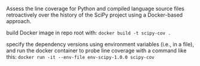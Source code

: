 Assess the line coverage for Python and compiled language source files retroactively over the history of the SciPy project using a Docker-based approach.

build Docker image in repo root with: `docker build -t scipy-cov .`

specify the dependency versions using environment variables (i.e., in a file), and run the docker container to probe line coverage with a command like this:
`docker run -it --env-file env-scipy-1.0.0 scipy-cov`
